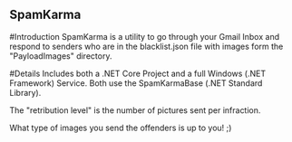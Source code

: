 ## SpamKarma

#Introduction
SpamKarma is a utility to go through your Gmail Inbox and respond to senders who are in the blacklist.json file with images form the "PayloadImages" directory.

#Details
Includes both a .NET Core Project and a full Windows (.NET Framework) Service. Both use the SpamKarmaBase (.NET Standard Library).

The "retribution level" is the number of pictures sent per infraction.

What type of images you send the offenders is up to you! ;)

